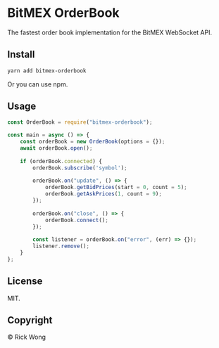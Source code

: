 # BitMEX OrderBook

The fastest order book implementation for the BitMEX WebSocket API.

## Install

```sh
yarn add bitmex-orderbook
```

Or you can use npm.

## Usage

```js
const OrderBook = require("bitmex-orderbook");

const main = async () => {
    const orderBook = new OrderBook(options = {});
    await orderBook.open();
    
    if (orderBook.connected) {
        orderBook.subscribe('symbol');
            
        orderBook.on("update", () => {
            orderBook.getBidPrices(start = 0, count = 5);
            orderBook.getAskPrices(1, count = 9);
        });
        
        orderBook.on("close", () => {
            orderBook.connect();
        });
        
        const listener = orderBook.on("error", (err) => {});
        listener.remove();
    }
};
```

## License

MIT.

## Copyright

© Rick Wong
